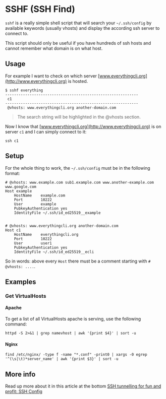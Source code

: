 # SSHF (SSH Find)

`sshf` is a really simple shell script that will search your `~/.ssh/config` by available keywords (usually vhosts) and display the according ssh server to connect to.

This script should only be useful if you have hundreds of ssh hosts and cannot remember what domain is on what host.

## Usage

For example I want to check on which server [www.everythingcli.org](http://www.everythingcli.org) is hosted.

```shell
$ sshf everything
------------------------------------------------------------
 c1
------------------------------------------------------------
 @vhosts: www.everythingcli.org another-domain.com
```

> The search string will be highlighted in the @vhosts section.

Now I know that [www.everythingcli.org](http://www.everythingcli.org) is on server `c1` and I can simply connect to it:
```shell
ssh c1
```


## Setup

For the whole thing to work, the `~/.ssh/config` must be in the following format:

```shell
# @vhosts: www.example.com sub1.example.com www.another-example.com www.google.com
Host example
	HostName	example.com
	Port		10222
	User		example
	PubkeyAuthentication yes
	IdentityFile ~/.ssh/id_ed25519__example


# @vhosts: www.everythingcli.org another-domain.com
Host c1
	HostName	everythingcli.org
	Port		10222
	User		user1
	PubkeyAuthentication yes
	IdentityFile ~/.ssh/id_ed25519__ecli
```

So in words: above every `Host` there must be a comment starting with `# @vhosts: ....`.

## Examples

### Get VirtualHosts

#### Apache
To get a list of all VirtualHosts apache is serving, use the following command:
```shell
httpd -S 2>&1 | grep namevhost | awk '{print $4}' | sort -u
```

#### Nginx
```shell
find /etc/nginx/ -type f -name "*.conf" -print0 | xargs -0 egrep '^(\s|\t)*server_name' | awk '{print $3}' | sort -u
```

## More info

Read up more about it in this article at the bottom [SSH tunnelling for fun and profit: SSH Config](http://www.everythingcli.org/ssh-tunnelling-for-fun-and-profit-ssh-config/)

